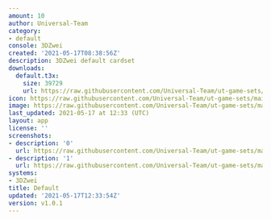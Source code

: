 ```yaml
---
amount: 10
author: Universal-Team
category:
- default
console: 3DZwei
created: '2021-05-17T08:38:56Z'
description: 3DZwei default cardset
downloads:
  default.t3x:
    size: 39729
    url: https://raw.githubusercontent.com/Universal-Team/ut-game-sets/main/sets/3dzwei/default/default.t3x
icon: https://raw.githubusercontent.com/Universal-Team/ut-game-sets/main/icons/sets/3dzwei/default/icon.png
image: https://raw.githubusercontent.com/Universal-Team/ut-game-sets/main/icons/sets/3dzwei/default/icon.png
last_updated: 2021-05-17 at 12:33 (UTC)
layout: app
license: ''
screenshots:
- description: '0'
  url: https://raw.githubusercontent.com/Universal-Team/ut-game-sets/main/sets/3dzwei/default/screenshots/0.png
- description: '1'
  url: https://raw.githubusercontent.com/Universal-Team/ut-game-sets/main/sets/3dzwei/default/screenshots/1.png
systems:
- 3DZwei
title: Default
updated: '2021-05-17T12:33:54Z'
version: v1.0.1
---
```

